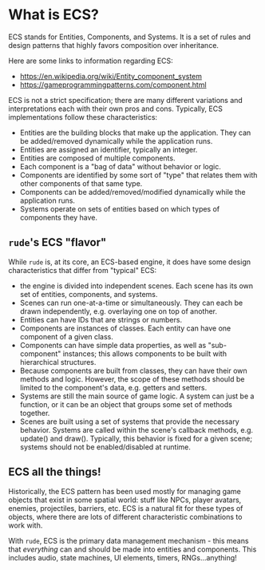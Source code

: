 # What is ECS?
ECS stands for Entities, Components, and Systems. It is a set of rules and design patterns that highly favors composition over inheritance. 

Here are some links to information regarding ECS:
* https://en.wikipedia.org/wiki/Entity_component_system
* https://gameprogrammingpatterns.com/component.html

ECS is not a strict specification; there are many different variations and interpretations each with their own pros and cons. Typically, ECS implementations follow these characteristics:
* Entities are the building blocks that make up the application. They can be added/removed dynamically while the application runs.
* Entities are assigned an identifier, typically an integer.
* Entities are composed of multiple components.
* Each component is a "bag of data" without behavior or logic.
* Components are identified by some sort of "type" that relates them with other components of that same type.
* Components can be added/removed/modified dynamically while the application runs.
* Systems operate on sets of entities based on which types of components they have.

## `rude`'s ECS "flavor"
While `rude` is, at its core, an ECS-based engine, it does have some design characteristics that differ from "typical" ECS:
* the engine is divided into independent scenes. Each scene has its own set of entities, components, and systems.
* Scenes can run one-at-a-time or simultaneously. They can each be drawn independently, e.g. overlaying one on top of another.
* Entities can have IDs that are strings or numbers.
* Components are instances of classes. Each entity can have one component of a given class.
* Components can have simple data properties, as well as "sub-component" instances; this allows components to be built with hierarchical structures.
* Because components are built from classes, they can have their own methods and logic. However, the scope of these methods should be limited to the component's data, e.g. getters and setters.
* Systems are still the main source of game logic. A system can just be a function, or it can be an object that groups some set of methods together.
* Scenes are built using a set of systems that provide the necessary behavior. Systems are called within the scene's callback methods, e.g. update() and draw(). Typically, this behavior is fixed for a given scene; systems should not be enabled/disabled at runtime.

## ECS all the things!
Historically, the ECS pattern has been used mostly for managing game objects that exist in some spatial world: stuff like NPCs, player avatars, enemies, projectiles, barriers, etc. ECS is a natural fit for these types of objects, where there are lots of different characteristic combinations to work with.

With `rude`, ECS is the primary data management mechanism - this means that _everything_ can and should be made into entities and components. This includes audio, state machines, UI elements, timers, RNGs...anything!